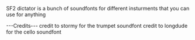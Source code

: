 SF2 dictator is a bunch of soundfonts for different insturments that you can use for anything

---Credits---
credit to stormy for the trumpet soundfont
credit to longdude for the cello soundfont
